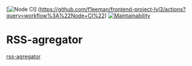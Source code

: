 [![Node CI](https://github.com/f1eeman/frontend-project-lvl3/workflows/Node%20CI/badge.svg)]
(https://github.com/f1eeman/frontend-project-lvl3/actions?query=workflow%3A%22Node+CI%22)
[![Maintainability](https://api.codeclimate.com/v1/badges/79601caf382081cb6332/maintainability)](https://codeclimate.com/github/f1eeman/frontend-project-lvl3/maintainability)

# RSS-agregator

[rss-agregator](https://rss-agregator.vercel.app/)